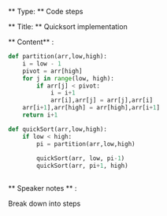 

** Type: **  Code steps

** Title: ** Quicksort implementation

** Content** :

```python
def partition(arr,low,high): 
    i = low - 1
    pivot = arr[high]
    for j in range(low, high): 
        if arr[j] < pivot: 
            i = i+1 
            arr[i],arr[j] = arr[j],arr[i]     
    arr[i+1],arr[high] = arr[high],arr[i+1] 
    return i+1 

def quickSort(arr,low,high): 
    if low < high: 
        pi = partition(arr,low,high) 
        
        quickSort(arr, low, pi-1) 
        quickSort(arr, pi+1, high)
                            
```


** Speaker notes ** : 

Break down into steps 

